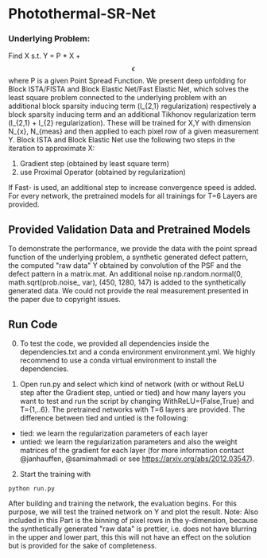 # Photothermal-SR-Net
### Underlying Problem: 
Find X s.t. Y = P * X + $$\epsilon$$ where P is a given
Point Spread Function.
We present deep unfolding for Block ISTA/FISTA and Block Elastic Net/Fast Elastic Net,
which solves the least square problem connected to the underlying problem with an
additional block sparsity inducing term (l_{2,1} regularization) respectively a
block sparsity inducing term and an additional Tikhonov regularization term (l_{2,1} + l_{2} regularization). These will be trained for X,Y with dimension N_{x}, N_{meas} and then applied to each pixel row of a given measurement Y. Block ISTA and Block Elastic Net use the following two steps in the iteration to approximate X:
1. Gradient step (obtained by least square term)
2. use Proximal Operator (obtained by regularization)

If Fast- is used, an additional step to increase convergence speed is added.
   For every network, the pretrained models for all trainings for T=6 Layers are provided.

## Provided Validation Data and Pretrained Models
   To demonstrate the performance, we provide the data with the point spread function of the underlying problem, a synthetic generated defect pattern, the computed "raw data" Y obtained by convolution of the PSF and the defect pattern in a matrix.mat. An additional noise np.random.normal(0, math.sqrt(prob.noise_ var), (450, 1280, 147) is added to the synthetically generated data. 
We could not provide the real measurement presented in the paper due to copyright issues.

## Run Code
0. To test the code, we provided all dependencies inside the dependencies.txt and a conda environment environment.yml. We highly recommend to use a conda virtual environment to install the dependencies. 

1. Open run.py and select which kind of network (with or without ReLU step after the
Gradient step, untied or tied) and how many layers you want to test and run the script by changing WithReLU={False,True} and T={1,..6}.
The pretrained networks with T=6 layers are provided. The difference between tied and untied is the following:
* tied: we learn the regularization parameters of each layer
* untied: we learn the regularization parameters and also the weight matrices of the gradient for each layer 
(for more information contact @janhauffen, @samimahmadi or see https://arxiv.org/abs/2012.03547).
2. Start the training with 
```
python run.py
```
After building and training the network, the evaluation begins. For this purpose, we
will test the trained network on Y and plot the result. 
  Note: Also included in
this Part is the binning of pixel rows in the y-dimension, because the synthetically
generated "raw data" is prettier, i.e. does not have blurring in the upper and lower
part, this this will not have an effect on the solution but is provided for the sake
of completeness.
